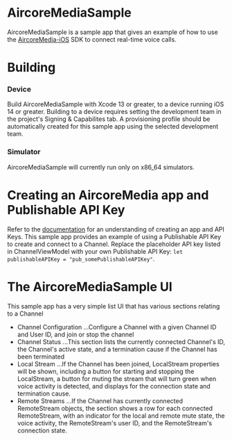 # AircoreMediaSample

AircoreMediaSample is a sample app that gives an example of how to use the [AircoreMedia-iOS](https://github.com/aircoreio/aircore-media-ios) SDK to connect real-time voice calls. 

# Building

### Device

Build AircoreMediaSample with Xcode 13 or greater, to a device running iOS 14 or greater. Building to a device requires setting the development team in the project's Signing & Capabilites tab. A provisioning profile should be automatically created for this sample app using the selected development team.

### Simulator

AircoreMediaSample will currently run only on x86_64 simulators.

# Creating an AircoreMedia app and Publishable API Key 

Refer to the [documentation](https://docs.aircore.io/authentication) for an understanding of creating an app and API Keys. This sample app provides an example of using a Publishable API Key to create and connect to a Channel. Replace the placeholder API key listed in ChannelViewModel with your own Publishable API Key: `let publishableAPIKey = "pub_somePublishableAPIKey"`. 

# The AircoreMediaSample UI
This sample app has a very simple list UI that has various sections relating to a Channel
- Channel Configuration
...Configure a Channel with a given Channel ID and User ID, and join or stop the channel
- Channel Status
...This section lists the currently connected Channel's ID, the Channel's active state, and a termination cause if the Channel has been terminated
- Local Stream
...If the Channel has been joined, LocalStream properties will be shown, including a button for starting and stopping the LocalStream, a button for muting the stream that will turn green when voice activity is detected, and displays for the connection state and termination cause.
- Remote Streams
...If the Channel has currently connected RemoteStream objects, the section shows a row for each connected RemoteStream, with an indicator for the local and remote mute state, the voice activity, the RemoteStream's user ID, and the RemoteStream's connection state.
